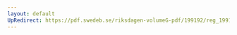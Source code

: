 ```yaml
---
layout: default
UpRedirect: https://pdf.swedeb.se/riksdagen-volumeG-pdf/199192/reg_199192/reg_199192_1040.pdf
---
```

